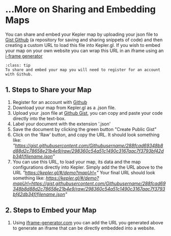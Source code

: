 # ...More on Sharing and Embedding Maps

You can share and embed your Kepler map by uploading your json file to [Gist Github](https://gist.github.com) (a repository for saving and sharing snippets of code) and then creating a custom URL to load this file into Kepler.gl. If you wish to embed your map on your own website you can wrap this URL in an iframe using an [i-frame generator](https://www.iframe-generator.com)

`````{admonition} Register for a Github Account
:class: tip
To share and embed your map you will need to register for an account with Github.

`````

## 1. Steps to Share your Map
1. Register for an account with [Github](https://github.com)
2. Download your map from Kepler.gl as a .json file.
3. Upload your .json file at [Github Gist](https://gist.github.com), you can copy and paste your code directly into the text-box.
4. Label your document with the extension '.json' 
5. Save the document by clicking the green button "Create Public Gist"
6. Click on the 'Raw' button, and copy the URL. It should look something like:
*"https://gist.githubusercontent.com/Githubusername/288fcad69348b8d88d2c78658e21b4e9/raw/298360c54a51c1490c3167aac7f3793bf42db34f/filename.json"*
7. You can use this URL, to load your map, its data and the map configurations directly into Kepler. Simply add the the URL above to the URL *"https://kepler.gl/#/demo?mapUrl="* 
Your final URL should look something like: 
*https://kepler.gl/#/demo?mapUrl=https://gist.githubusercontent.com/Githubusername/288fcad69348b8d88d2c78658e21b4e9/raw/298360c54a51c1490c3167aac7f3793bf42db34f/filename.json"*

## 2. Steps to Embed your Map
1. Using [iframe-generator.com](https://www.iframe-generator.com) you can add the URL you generated above to generate an iframe that can be directly embedded into a website. 